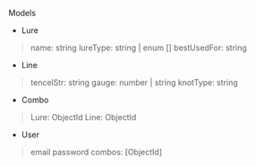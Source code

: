 Models

- Lure
> name: string
> lureType: string | enum []
> bestUsedFor: string
> 


- Line
> tencelStr: string
> gauge: number | string
> knotType: string

- Combo
> Lure: ObjectId
> Line: ObjectId

- User
> email
> password
> combos: [ObjectId]

